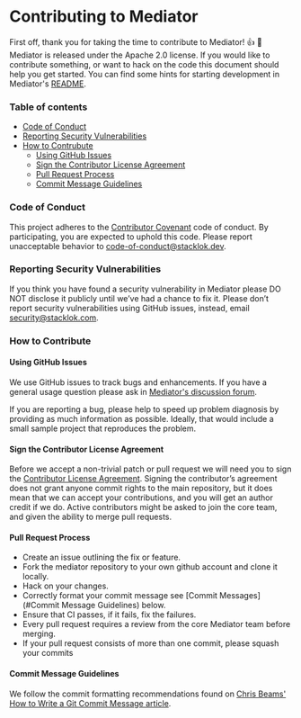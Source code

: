 
# Contributing to Mediator
First off, thank you for taking the time to contribute to Mediator! :+1: :tada: Mediator is released under the Apache 2.0 license. If you would like to contribute something, or want to hack on the code this document should help you get started. You can find some hints for starting development in Mediator's  [README](https://github.com/stacklok/mediator/blob/main/README.md).

### Table of contents 
* [Code of Conduct](#Code-of-Conduct)
* [Reporting Security Vulnerabilities](#Reporting-Security-Vulnerabilities)
* [How to Contrubute](How-to-Contribute)
  * [Using GitHub Issues](#Using-GitHub-Issues)
  * [Sign the Contributor License Agreement](#Sign-the-Contributor-License-Agreement)
  * [Pull Request Process](#Pull-Request-Process)
  * [Commit Message Guidelines](#Commit-Message-Guidelines)
  

### Code of Conduct
This project adheres to the [Contributor Covenant](https://github.com/stacklok/mediator/blob/main/CODE_OF_CONDUCT.md) code of conduct. By participating, you are expected to uphold this code. Please report unacceptable behavior to code-of-conduct@stacklok.dev.

### Reporting Security Vulnerabilities
If you think you have found a security vulnerability in Mediator please DO NOT disclose it publicly until we’ve had a chance to fix it. Please don’t report security vulnerabilities using GitHub issues, instead, email security@stacklok.com.

### How to Contribute

#### Using GitHub Issues
We use GitHub issues to track bugs and enhancements. If you have a general usage question please ask in [Mediator's discussion forum](https://github.com/stacklok/mediator/discussions). 

If you are reporting a bug, please help to speed up problem diagnosis by providing as much information as possible. Ideally, that would include a small sample project that reproduces the problem.

#### Sign the Contributor License Agreement
Before we accept a non-trivial patch or pull request we will need you to sign the [Contributor License Agreement](https://github.com/stacklok/mediator). Signing the contributor’s agreement does not grant anyone commit rights to the main repository, but it does mean that we can accept your contributions, and you will get an author credit if we do. Active contributors might be asked to join the core team, and given the ability to merge pull requests.


#### Pull Request Process
* Create an issue outlining the fix or feature.
* Fork the mediator repository to your own github account and clone it locally.
* Hack on your changes.
* Correctly format your commit message see [Commit Messages](#Commit Message Guidelines) below.
* Ensure that CI passes, if it fails, fix the failures.
* Every pull request requires a review from the core Mediator team before merging.
* If your pull request consists of more than one commit, please squash your commits

#### Commit Message Guidelines
We follow the commit formatting recommendations found on [Chris Beams' How to Write a Git Commit Message article](https://chris.beams.io/posts/git-commit/).


